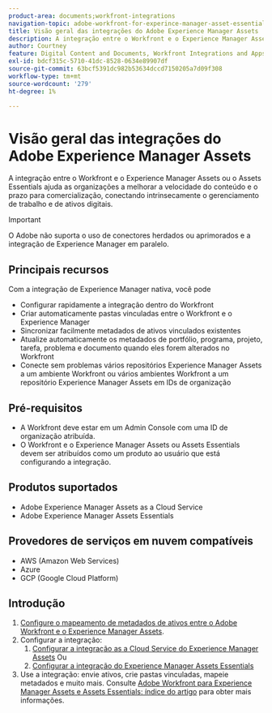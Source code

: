 ```yaml
---
product-area: documents;workfront-integrations
navigation-topic: adobe-workfront-for-experince-manager-asset-essentials
title: Visão geral das integrações do Adobe Experience Manager Assets
description: A integração entre o Workfront e o Experience Manager Assets ou o Assets Essentials permite que as organizações melhorem a velocidade do conteúdo e o prazo para comercialização, conectando intrinsecamente o gerenciamento de trabalho e de ativos digitais.
author: Courtney
feature: Digital Content and Documents, Workfront Integrations and Apps
exl-id: bdcf315c-5710-41dc-8528-0634e89907df
source-git-commit: 63bcf5391dc982b53634dccd7150205a7d09f308
workflow-type: tm+mt
source-wordcount: '279'
ht-degree: 1%

---
```


# Visão geral das integrações do Adobe Experience Manager Assets

<!-- Audited: 12/2023 -->

A integração entre o Workfront e o Experience Manager Assets ou o Assets Essentials ajuda as organizações a melhorar a velocidade do conteúdo e o prazo para comercialização, conectando intrinsecamente o gerenciamento de trabalho e de ativos digitais.

>[!IMPORTANT]
>
>O Adobe não suporta o uso de conectores herdados ou aprimorados e a integração de Experience Manager em paralelo.

## Principais recursos

Com a integração de Experience Manager nativa, você pode

* Configurar rapidamente a integração dentro do Workfront
* Criar automaticamente pastas vinculadas entre o Workfront e o Experience Manager
* Sincronizar facilmente metadados de ativos vinculados existentes
* Atualize automaticamente os metadados de portfólio, programa, projeto, tarefa, problema e documento quando eles forem alterados no Workfront
* Conecte sem problemas vários repositórios Experience Manager Assets a um ambiente Workfront ou vários ambientes Workfront a um repositório Experience Manager Assets em IDs de organização


## Pré-requisitos

* A Workfront deve estar em um Admin Console com uma ID de organização atribuída.
* O Workfront e o Experience Manager Assets ou Assets Essentials devem ser atribuídos como um produto ao usuário que está configurando a integração.


## Produtos suportados

* Adobe Experience Manager Assets as a Cloud Service
* Adobe Experience Manager Assets Essentials

## Provedores de serviços em nuvem compatíveis

* AWS (Amazon Web Services)
* Azure
* GCP (Google Cloud Platform)


## Introdução

1. [Configure o mapeamento de metadados de ativos entre o Adobe Workfront e o Experience Manager Assets](https://experienceleague.adobe.com/docs/experience-manager-cloud-service/content/assets/integrations/configure-asset-metadata-mapping.html?lang=en).
1. Configurar a integração:
   1. [Configurar a integração as a Cloud Service do Experience Manager Assets](/help/quicksilver/administration-and-setup/configure-integrations/configure-aacs-integration.md)
Ou
   1. [Configurar a integração do Experience Manager Assets Essentials](/help/quicksilver/documents/adobe-workfront-for-experience-manager-assets-essentials/setup-asset-essentials.md)
1. Use a integração: envie ativos, crie pastas vinculadas, mapeie metadados e muito mais. Consulte [Adobe Workfront para Experience Manager Assets e Assets Essentials: índice do artigo](/help/quicksilver/documents/adobe-workfront-for-experience-manager-assets-essentials/workfront-for-aem-asset-essentials.md) para obter mais informações.
